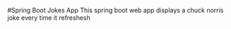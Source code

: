 #Spring Boot Jokes App
This spring boot web app displays a chuck norris joke every time it refreshesh
